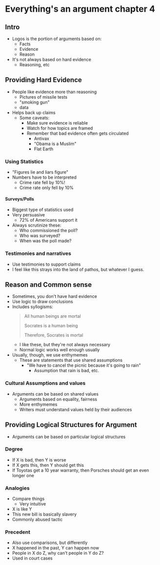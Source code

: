# Everything's an argument chapter 4
## Intro
- Logos is the portion of arguments based on:
	- Facts
	- Evidence
	- Reason
- It's not always based on hard evidence
	- Reasoning, etc

## Providing Hard Evidence
- People like evidence more than reasoning
	- Pictures of missile tests
	- "smoking gun"
	- data
- Helps back up claims
	- Some caveats:
		- Make sure evidence is reliable
		- Watch for how topics are framed
		- Remember that bad evidence often gets circulated
			- Antivax
			- "Obama is a Muslim"
			- Flat Earth
### Using Statistics
- "Figures lie and liars figure"
- Numbers have to be interpreted
	- Crime rate fell by 10%!
	- Crime rate only fell by 10%
#### Surveys/Polls
- Biggest type of statistics used
- Very persuasive
	- 72% of Americans support it
- Always scrutinize these:
	- Who commissioned the poll?
	- Who was surveyed?
	- When was the poll made?
### Testimonies and narratives
- Use testimonies to support claims
- I feel like this strays into the land of pathos, but whatever I guess.

## Reason and Common sense
- Sometimes, you don't have hard evidence
- Use logic to draw conclusions
- Includes syllogisms:
	> All human beings are mortal
	> 
	> Socrates is a human being
	> 
	> Therefore, Socrates is mortal
	- I like these, but they're not always necessary
	- Normal logic works well enough usually
- Usually, though, we use enthymemes
	- These are statements that use shared assumptions
		- "We have to cancel the picnic because it's going to rain"
			- Assumption that rain is bad, etc.
### Cultural Assumptions and values
- Arguments can be based on shared values
	- Arguments based on equality, fairness
	- More enthymemes
	- Writers must understand values held by their audiences

## Providing Logical Structures for Argument
- Arguments can be based on particular logical structures
### Degree
- If X is bad, then Y is worse
- If X gets this, then Y should get this
- If Toyotas get a 10 year warranty, then Porsches should get an even longer one

### Analogies
- Compare things
	- Very intuitive
- X is like Y
- This new bill is basically slavery
- Commonly abused tactic

### Precedent
- Also use comparisons, but differently
- X happened in the past, Y can happen now
- People in X do Z, why can't people in Y do Z?
- Used in court cases